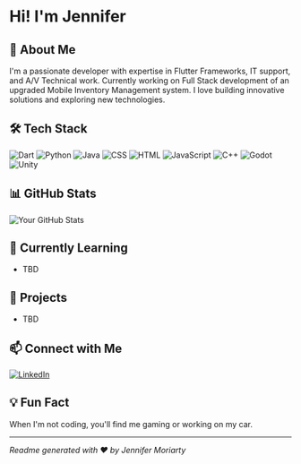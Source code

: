 # Hi! I'm Jennifer

## 🚀 About Me
I'm a passionate developer with expertise in Flutter Frameworks, IT support, and A/V Technical work. Currently working on Full Stack development of an upgraded Mobile Inventory Management system. I love building innovative solutions and exploring new technologies.

## 🛠️ Tech Stack
![Dart](https://img.shields.io/badge/Dart-aliceblue?style=for-the-badge&logo=dart&logoColor=%230175C2)
![Python](https://img.shields.io/badge/Python-3776AB?style=for-the-badge&logo=python&logoColor=white)
![Java](https://img.shields.io/badge/Java-darksalmon?style=for-the-badge)
![CSS](https://img.shields.io/badge/CSS-azure?style=for-the-badge&logo=css3&logoColor=%231572B6)
![HTML](https://img.shields.io/badge/HTML-bisque?style=for-the-badge&logo=html5&logoColor=%23E34F26)
![JavaScript](https://img.shields.io/badge/JavaScript-F7DF1E?style=for-the-badge&logo=javascript&logoColor=black)
![C++](https://img.shields.io/badge/C%2B%2B-azure?style=for-the-badge&logo=cplusplus&logoColor=%2300599C)
![Godot](https://img.shields.io/badge/Godot-azure?style=for-the-badge&logo=godotengine&logoColor=%23478CBF)
![Unity](https://img.shields.io/badge/Unity-darkgray?style=for-the-badge&logo=unity&logoColor=%23FFFFFF)


## 📊 GitHub Stats
![Your GitHub Stats](https://github-readme-stats.vercel.app/api?username=moriartyjk&show_icons=true&theme=radical)

## 🌱 Currently Learning
- TBD

## 💼 Projects
- TBD

## 📫 Connect with Me
[![LinkedIn](https://img.shields.io/badge/LinkedIn-0077B5?style=for-the-badge&logo=linkedin&logoColor=white)](https://linkedin.com/in/yourusername)

## 💡 Fun Fact
When I'm not coding, you'll find me gaming or working on my car.

---
*Readme generated with ❤️ by Jennifer Moriarty*


